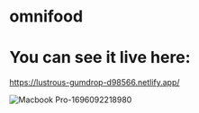 # omnifood

# You can see it live here:
https://lustrous-gumdrop-d98566.netlify.app/



![Macbook Pro-1696092218980](https://github.com/Alexandra2888/omnifood/assets/76844097/e146a906-9fb8-4cdb-9b82-168e9f7647f2)
